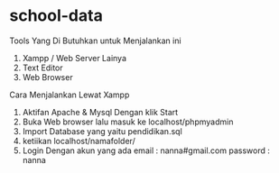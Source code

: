 # school-data

Tools Yang Di Butuhkan untuk Menjalankan ini
  1. Xampp / Web Server Lainya
  2. Text Editor
  3. Web Browser 

Cara Menjalankan Lewat Xampp
  1. Aktifan Apache & Mysql Dengan klik Start
  2. Buka Web browser lalu masuk ke localhost/phpmyadmin
  3. Import Database yang yaitu pendidikan.sql
  4. ketiikan localhost/namafolder/
  5. Login Dengan akun yang ada
      email : nanna#gmail.com
      password : nanna
